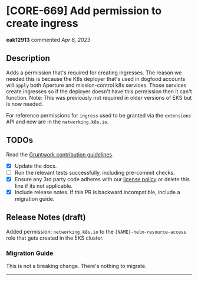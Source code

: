 # [CORE-669] Add permission to create ingress

**eak12913** commented *Apr 6, 2023*

## Description

Adds a permission that's required for creating ingresses. The reason we needed this is because the K8s deployer that's used in dogfood accounts will `apply` both Aperture and mission-control k8s services. Those services create ingresses so if the deployer doesn't have this permission then it can't function. Note: This was previously not required in older versions of EKS but is now needed.

For reference permissions for `ingress` used to be granted via the `extensions` API and now are in the `networking.k8s.io`.

<!-- Description of the changes introduced by this PR. -->

## TODOs

Read the [Gruntwork contribution guidelines](https://gruntwork.notion.site/Gruntwork-Coding-Methodology-02fdcd6e4b004e818553684760bf691e).

- [x] Update the docs.
- [ ] Run the relevant tests successfully, including pre-commit checks.
- [x] Ensure any 3rd party code adheres with our [license policy](https://www.notion.so/gruntwork/Gruntwork-licenses-and-open-source-usage-policy-f7dece1f780341c7b69c1763f22b1378) or delete this line if its not applicable.
- [x] Include release notes. If this PR is backward incompatible, include a migration guide.

## Release Notes (draft)

Added permission: `networking.k8s.io` to the `[NAME]-helm-resource-access` role that gets created in the EKS cluster.

### Migration Guide

This is not a breaking change. There's nothing to migrate.
<br />
***


